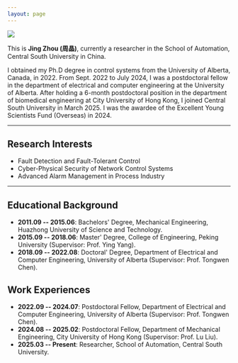 ```yaml
---
layout: page
---
```


<img src="{{ 'images/jingzhouGroup.jpeg' | relative_url }}" class="floatpic">

This is **Jing Zhou (周晶)**, currently a researcher in the School of Automation, Central South University in China. 

I obtained my Ph.D degree in control systems from the University of Alberta, Canada, in 2022. From Sept. 2022 to July 2024, I was a postdoctoral fellow in the department of electrical and computer engineering at the University of Alberta. After holding a 6-month postdoctoral position in the department of biomedical engineering at City University of Hong Kong, I joined Central South University in March 2025. I was the awardee of the Excellent Young Scientists Fund (Overseas) in 2024. 

---

## Research Interests

- Fault Detection and Fault-Tolerant Control 
- Cyber-Physical Security of Network Control Systems
- Advanced Alarm Management in Process Industry

---

## Educational Background

- **2011.09 -- 2015.06**: Bachelors' Degree, Mechanical Engineering, Huazhong University of Science and Technology.
- **2015.09 -- 2018.06**: Master' Degree, College of Engineering, Peking University (Supervisor: Prof. Ying Yang).
- **2018.09 -- 2022.08**: Doctoral' Degree, Department of Electrical and Computer Engineering, University of Alberta (Supervisor: Prof. Tongwen Chen).

## Work Experiences

- **2022.09 -- 2024.07**: Postdoctoral Fellow, Department of Electrical and Computer Engineering, University of Alberta (Supervisor: Prof. Tongwen Chen).
- **2024.08 -- 2025.02**: Postdoctoral Fellow, Department of Mechanical Engineering, City University of Hong Kong (Supervisor: Prof. Lu Liu).
- **2025.03 -- Present**: Researcher, School of Automation, Central South University.
